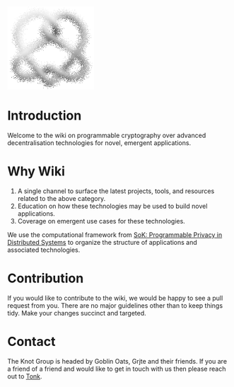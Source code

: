 ![Knot Group Logo](../images/knot-dot-logo-transparent.png)

# Introduction

Welcome to the wiki on programmable cryptography over advanced decentralisation technologies for novel, emergent applications. 

# Why Wiki 

1. A single channel to surface the latest projects, tools, and resources related to the above category. 
2. Education on how these technologies may be used to build novel applications.
3. Coverage on emergent use cases for these technologies.

We use the computational framework from [SoK: Programmable Privacy in Distributed Systems](https://eprint.iacr.org/2024/982.pdf) to organize the structure of applications and associated technologies. 

# Contribution 

If you would like to contribute to the wiki, we would be happy to see a pull request from you. There are no major guidelines other than to keep things tidy. Make your changes succinct and targeted.

# Contact

The Knot Group is headed by Goblin Oats, Grjte and their friends. If you are a friend of a friend and would like to get in touch with us then please reach out to [Tonk](https://tonk.xyz).